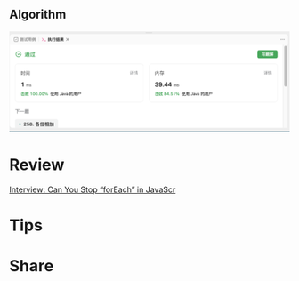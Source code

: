 ## Algorithm
![fengpu-2023-08-13-lc](../../images/temp/fengpu-2023-08-13-lc.png)

# Review
[Interview: Can You Stop “forEach” in JavaScr](https://medium.com/javascript-in-plain-english/interview-can-you-stop-foreach-in-javascript-724d9d76fd72)

# Tips


# Share
